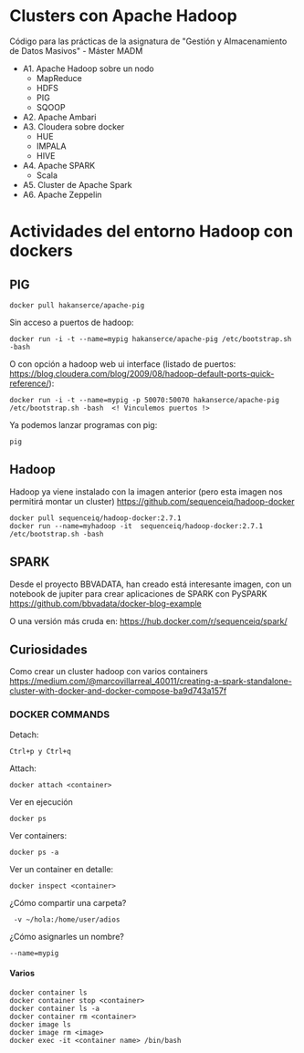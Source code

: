# Clusters con Apache Hadoop 
Código para las prácticas de la asignatura de "Gestión y Almacenamiento de Datos Masivos" - Máster MADM

- A1. Apache Hadoop sobre un nodo
  - MapReduce
  - HDFS
  - PIG
  - SQOOP
- A2. Apache Ambari 
- A3. Cloudera sobre docker
  - HUE
  - IMPALA
  - HIVE
- A4. Apache SPARK
   - Scala
- A5. Cluster de Apache Spark
- A6. Apache Zeppelin



# Actividades del entorno Hadoop con dockers

## PIG


```
docker pull hakanserce/apache-pig
```

Sin acceso a puertos de hadoop:
```
docker run -i -t --name=mypig hakanserce/apache-pig /etc/bootstrap.sh -bash
```

O con opción a hadoop web ui interface (listado de puertos: https://blog.cloudera.com/blog/2009/08/hadoop-default-ports-quick-reference/):

```
docker run -i -t --name=mypig -p 50070:50070 hakanserce/apache-pig /etc/bootstrap.sh -bash  <! Vinculemos puertos !>
```

Ya podemos lanzar programas con pig:
```
pig
```



## Hadoop

Hadoop ya viene instalado con la imagen anterior (pero esta imagen nos permitirá montar un cluster)
https://github.com/sequenceiq/hadoop-docker

```
docker pull sequenceiq/hadoop-docker:2.7.1
docker run --name=myhadoop -it  sequenceiq/hadoop-docker:2.7.1  /etc/bootstrap.sh -bash
```

## SPARK

Desde el proyecto BBVADATA, han creado está interesante imagen, con un notebook de jupiter para crear aplicaciones de SPARK con PySPARK
https://github.com/bbvadata/docker-blog-example

O una versión más cruda en:
https://hub.docker.com/r/sequenceiq/spark/


## Curiosidades
Como crear un cluster hadoop con varios containers
https://medium.com/@marcovillarreal_40011/creating-a-spark-standalone-cluster-with-docker-and-docker-compose-ba9d743a157f


### DOCKER COMMANDS

Detach:
```
Ctrl+p y Ctrl+q 
```

Attach:
```
docker attach <container>
```

Ver en ejecución
```
docker ps 
```

Ver containers:
```
docker ps -a
```

Ver un container en detalle:
```
docker inspect <container>
```

¿Cómo compartir una carpeta?
```
 -v ~/hola:/home/user/adios
 ```

¿Cómo asignarles un nombre?
```
--name=mypig 
```

#### Varios
```
docker container ls
docker container stop <container>
docker container ls -a
docker container rm <container>
docker image ls
docker image rm <image>
docker exec -it <container name> /bin/bash
```
